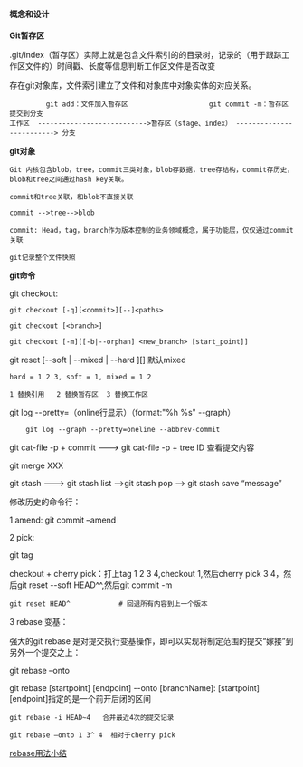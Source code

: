 
#### 概念和设计

**Git暂存区**

.git/index（暂存区）实际上就是包含文件索引的的目录树，记录的（用于跟踪工作区文件的）时间戳、长度等信息判断工作区文件是否改变

存在git对象库，文件索引建立了文件和对象库中对象实体的对应关系。

	         git add：文件加入暂存区                    git commit -m：暂存区提交到分支
	工作区  --------------------------->暂存区（stage、index） -------------------------> 分支

**git对象**

	Git 内核包含blob，tree，commit三类对象，blob存数据，tree存结构，commit存历史，blob和tree之间通过hash key关联。

	commit和tree关联，和blob不直接关联
	
	commit -->tree-->blob

	commit: Head，tag，branch作为版本控制的业务领域概念，属于功能层，仅仅通过commit关联
	
	git记录整个文件快照

**git命令**

git checkout:
	
	git checkout [-q][<commit>][--]<paths>
	
	git checkout [<branch>]
	
	git checkout [-m][[-b|--orphan] <new_branch> [start_point]]


git reset [--soft | --mixed | --hard ][<commit>] 默认mixed
	
	hard = 1 2 3, soft = 1,	mixed = 1 2
	
	1 替换引用   2 替换暂存区  3 替换工作区

git log --pretty=（online行显示）（format:"%h %s" --graph）
	
		git log --graph --pretty=oneline --abbrev-commit

git cat-file -p  + commit --->  git cat-file -p + tree ID  查看提交内容
 
git merge XXX

git stash ---> git stash list -->git stash pop --> git stash save “message”

修改历史的命令行：

1 amend:  git commit –amend

2 pick:

git tag

checkout + cherry pick：打上tag 1 2 3 4,checkout 1,然后cherry pick 3  4，然后git reset --soft HEAD^^,然后git commit -m 

	git reset HEAD^            # 回退所有内容到上一个版本

3 rebase 变基：

强大的git rebase 是对提交执行变基操作，即可以实现将制定范围的提交“嫁接”到另外一个提交之上：

git rebase –onto <newbase>  <since> <till>

git rebase   [startpoint]   [endpoint]  --onto  [branchName]: [startpoint] [endpoint]指定的是一个前开后闭的区间

	git rebase -i HEAD~4   合并最近4次的提交记录
	
	git rebase –onto 1 3^ 4  相对于cherry pick
	
[rebase用法小结](https://www.jianshu.com/p/4a8f4af4e803)


